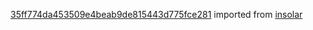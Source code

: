 [35ff774da453509e4beab9de815443d775fce281](https://github.com/insolar/insolar/commit/35ff774da453509e4beab9de815443d775fce281) imported from [insolar](https://github.com/insolar/insolar)
